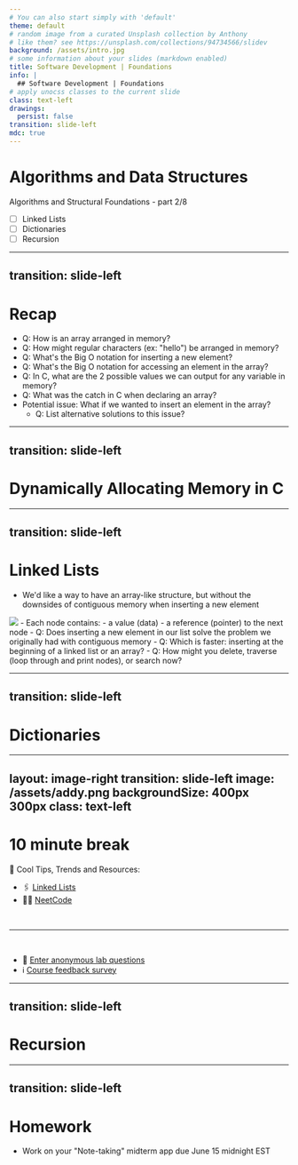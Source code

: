 ```yaml
---
# You can also start simply with 'default'
theme: default
# random image from a curated Unsplash collection by Anthony
# like them? see https://unsplash.com/collections/94734566/slidev
background: /assets/intro.jpg
# some information about your slides (markdown enabled)
title: Software Development | Foundations
info: |
  ## Software Development | Foundations
# apply unocss classes to the current slide
class: text-left
drawings:
  persist: false
transition: slide-left
mdc: true
---
```


# Algorithms and Data Structures
Algorithms and Structural Foundations - part 2/8

- [ ] Linked Lists
- [ ] Dictionaries
- [ ] Recursion

<div class="abs-br m-6 text-xl">
  <a href="https://github.com/slidevjs/slidev" target="_blank" class="slidev-icon-btn">
    <carbon:logo-github />
  </a>
</div>

<!--
-->

---
transition: slide-left
---

# Recap

- Q: How is an array arranged in memory?
- Q: How might regular characters (ex: "hello") be arranged in memory?
- Q: What's the Big O notation for inserting a new element?
- Q: What's the Big O notation for accessing an element in the array?
- Q: In C, what are the 2 possible values we can output for any variable in memory?
- Q: What was the catch in C when declaring an array?
- Potential issue: What if we wanted to insert an element in the array?
   - Q: List alternative solutions to this issue?


<!--
- char str[] = "Hello";
- char str[] = { 'H', 'e', 'l', 'l', 'o', '\0' };
- Big O = if space not available O(n)
- 2 possible values = address of memory cell, value written in memory cell
- catch = size must be known at compile time.  Can't resize. 
- issue = takes time array to bigger array; can't accidentally overwrite 'h' for 'hello'
-->

---
transition: slide-left
---

# Dynamically Allocating Memory in C

---
transition: slide-left
---

# Linked Lists

- We'd like a way to have an array-like structure, but without the downsides of contiguous memory when inserting a new element
<img src="/assets/llist.png">
- Each node contains: 
   - a value (data)
   - a reference (pointer) to the next node
- Q: Does inserting a new element in our list solve the problem we originally had with contiguous memory
- Q: Which is faster: inserting at the beginning of a linked list or an array?
- Q: How might you delete, traverse (loop through and print nodes), or search now?

---
transition: slide-left
---

# Dictionaries


---
layout: image-right
transition: slide-left
image: /assets/addy.png
backgroundSize: 400px 300px
class: text-left
---

# 10 minute break

🍦 Cool Tips, Trends and Resources:
- 🖇️ [Linked Lists](https://www.geeksforgeeks.org/linked-list-data-structure/)
- 👩‍💻 [NeetCode](https://www.freecodecamp.org/news/prepare-for-technical-interviews-using-neetcode-150)

<br>
<hr>
<br>

- 🧪 [Enter anonymous lab questions](https://docs.google.com/forms/d/e/1FAIpQLSevvGARdHQikso-uLqFCO481MABKE5HofuSrlzEPMNQ2ZLykw/viewform?usp=dialog)
- ℹ️ [Course feedback survey](https://circuitstream.typeform.com/to/ZoyYk7px#course_id=SoftwareAN&instructor=9514)

---
transition: slide-left
---

# Recursion

---
transition: slide-left
---

# Homework

- Work on your "Note-taking" midterm app due June 15 midnight EST